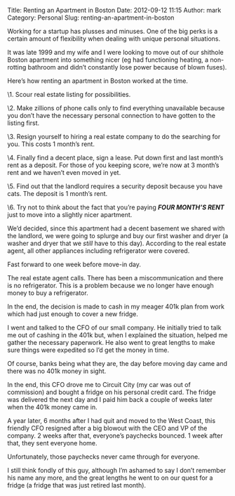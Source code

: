 Title: Renting an Apartment in Boston
Date: 2012-09-12 11:15
Author: mark
Category: Personal
Slug: renting-an-apartment-in-boston

Working for a startup has plusses and minuses. One of the big perks is a
certain amount of flexibility when dealing with unique personal
situations.

It was late 1999 and my wife and I were looking to move out of our
shithole Boston apartment into something nicer (eg had functioning
heating, a non-rotting bathroom and didn’t constantly lose power because
of blown fuses).

Here’s how renting an apartment in Boston worked at the time.

\1. Scour real estate listing for possibilities.

\2. Make zillions of phone calls only to find everything unavailable
because you don’t have the necessary personal connection to have gotten
to the listing first.

\3. Resign yourself to hiring a real estate company to do the searching
for you. This costs 1 month’s rent.

\4. Finally find a decent place, sign a lease. Put down first and last
month’s rent as a deposit. For those of you keeping score, we’re now at
3 month’s rent and we haven’t even moved in yet.

\5. Find out that the landlord requires a security deposit because you
have cats. The deposit is 1 month’s rent.

\6. Try not to think about the fact that you’re paying ***FOUR MONTH’S
RENT*** just to move into a slightly nicer apartment.

We’d decided, since this apartment had a decent basement we shared with
the landlord, we were going to splurge and buy our first washer and
dryer (a washer and dryer that we *still* have to this day). According
to the real estate agent, all other appliances including refrigerator
were covered.

Fast forward to one week before move-in day.

The real estate agent calls. There has been a miscommunication and there
is no refrigerator. This is a problem because we no longer have enough
money to buy a refrigerator.

In the end, the decision is made to cash in my meager 401k plan from
work which had just enough to cover a new fridge.

I went and talked to the CFO of our small company. He initially tried to
talk me out of cashing in the 401k but, when I explained the situation,
helped me gather the necessary paperwork. He also went to great lengths
to make sure things were expedited so I’d get the money in time.

Of course, banks being what they are, the day before moving day came and
there was no 401k money in sight.

In the end, this CFO drove me to Circuit City (my car was out of
commission) and bought a fridge on his personal credit card. The fridge
was delivered the next day and I paid him back a couple of weeks later
when the 401k money came in.

A year later, 6 months after I had quit and moved to the West Coast,
this friendly CFO resigned after a big blowout with the CEO and VP of
the company. 2 weeks after that, everyone’s paychecks bounced. 1 week
after that, they sent everyone home.

Unfortunately, those paychecks never came through for everyone.

I still think fondly of this guy, although I’m ashamed to say I don’t
remember his name any more, and the great lengths he went to on our
quest for a fridge (a fridge that was just retired last month).
